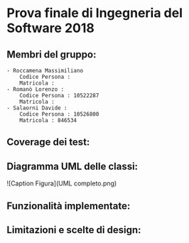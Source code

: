 # Prova finale di Ingegneria del Software 2018 
 
## Membri del gruppo:	

	- Roccamena Massimiliano
		Codice Persona :
		Matricola :
	- Romanò Lorenzo : 
		Codice Persona : 10522287
		Matricola : 
	- Salaorni Davide :
		Codice Persona : 10526800
		Matricola : 846534
	
## Coverage dei test:





## Diagramma UML delle classi:
![Caption Figura](UML completo.png)



## Funzionalità implementate: 



## Limitazioni e scelte di design:  
